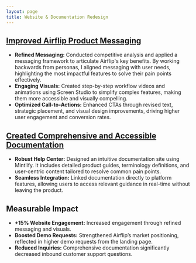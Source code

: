 ```yaml
---
layout: page
title: Website & Documentation Redesign
---
```


## [Improved Airflip Product Messaging](https://www.airflip.com/) 
- **Refined Messaging:** Conducted competitive analysis and applied a messaging framework to articulate Airflip's key benefits. By working backwards from personas, I aligned messaging with user needs, highlighting the most impactful features to solve their pain points effectively.
- **Engaging Visuals:** Created step-by-step workflow videos and animations using Screen Studio to simplify complex features, making them more accessible and visually compelling.
- **Optimized Call-to-Actions:** Enhanced CTAs through revised text, strategic placement, and visual design improvements, driving higher user engagement and conversion rates.

## [Created Comprehensive and Accessible Documentation](https://help.airflip.com/product-guide/spend-analytics-dashboard)
- **Robust Help Center:** Designed an intuitive documentation site using Mintlify. It includes detailed product guides, terminology definitions, and user-centric content tailored to resolve common pain points.
- **Seamless Integration:** Linked documentation directly to platform features, allowing users to access relevant guidance in real-time without leaving the product.

## Measurable Impact
- **+15% Website Engagement:** Increased engagement through refined messaging and visuals.
- **Boosted Demo Requests:** Strengthened Airflip’s market positioning, reflected in higher demo requests from the landing page.
- **Reduced Inquiries:** Comprehensive documentation significantly decreased inbound customer support questions.
